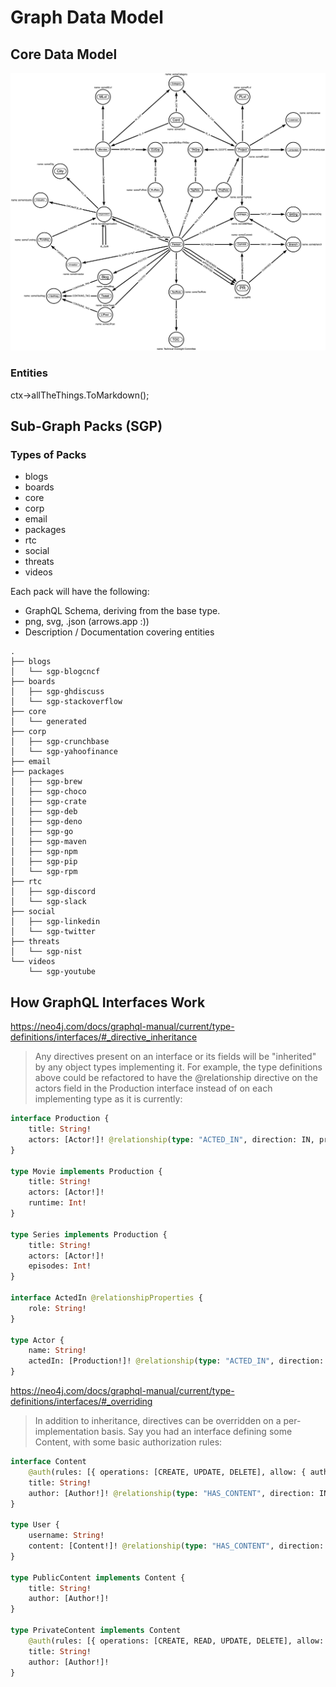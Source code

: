 # Graph Data Model

## Core Data Model

![core-png](core/generated/landscape-graph-core.png)

### Entities

ctx->allTheThings.ToMarkdown();

## Sub-Graph Packs (SGP)




### Types of Packs



* blogs
* boards
* core
* corp
* email
* packages
* rtc
* social
* threats
* videos




Each pack will have the following:

* GraphQL Schema, deriving from the base type.
* png, svg, .json (arrows.app :))
* Description / Documentation covering entities

```shell
.
├── blogs
│   └── sgp-blogcncf
├── boards
│   ├── sgp-ghdiscuss
│   └── sgp-stackoverflow
├── core
│   └── generated
├── corp
│   ├── sgp-crunchbase
│   └── sgp-yahoofinance
├── email
├── packages
│   ├── sgp-brew
│   ├── sgp-choco
│   ├── sgp-crate
│   ├── sgp-deb
│   ├── sgp-deno
│   ├── sgp-go
│   ├── sgp-maven
│   ├── sgp-npm
│   ├── sgp-pip
│   └── sgp-rpm
├── rtc
│   ├── sgp-discord
│   └── sgp-slack
├── social
│   ├── sgp-linkedin
│   └── sgp-twitter
├── threats
│   └── sgp-nist
└── videos
    └── sgp-youtube

```

## How GraphQL Interfaces Work

https://neo4j.com/docs/graphql-manual/current/type-definitions/interfaces/#_directive_inheritance

> Any directives present on an interface or its fields will be "inherited" by any object types implementing it. For example, the type definitions above could be refactored to have the @relationship directive on the actors field in the Production interface instead of on each implementing type as it is currently:

```graphql
interface Production {
    title: String!
    actors: [Actor!]! @relationship(type: "ACTED_IN", direction: IN, properties: "ActedIn")
}

type Movie implements Production {
    title: String!
    actors: [Actor!]!
    runtime: Int!
}

type Series implements Production {
    title: String!
    actors: [Actor!]!
    episodes: Int!
}

interface ActedIn @relationshipProperties {
    role: String!
}

type Actor {
    name: String!
    actedIn: [Production!]! @relationship(type: "ACTED_IN", direction: OUT, properties: "ActedIn")
}
```

<https://neo4j.com/docs/graphql-manual/current/type-definitions/interfaces/#_overriding>

> In addition to inheritance, directives can be overridden on a per-implementation basis. Say you had an interface defining some Content, with some basic authorization rules:

```graphql
interface Content
    @auth(rules: [{ operations: [CREATE, UPDATE, DELETE], allow: { author: { username: "$jwt.sub" } } }]) {
    title: String!
    author: [Author!]! @relationship(type: "HAS_CONTENT", direction: IN)
}

type User {
    username: String!
    content: [Content!]! @relationship(type: "HAS_CONTENT", direction: OUT)
}

type PublicContent implements Content {
    title: String!
    author: [Author!]!
}

type PrivateContent implements Content
    @auth(rules: [{ operations: [CREATE, READ, UPDATE, DELETE], allow: { author: { username: "$jwt.sub" } } }]) {
    title: String!
    author: [Author!]!
}
```
